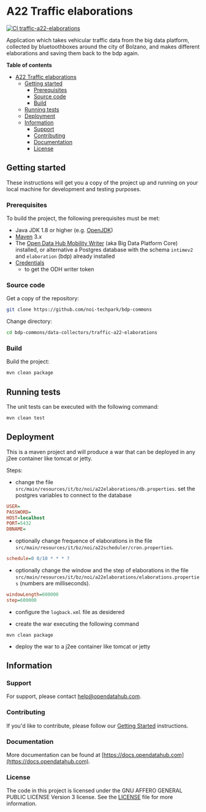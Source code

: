 <!--
SPDX-FileCopyrightText: NOI Techpark <digital@noi.bz.it>

SPDX-License-Identifier: CC0-1.0
-->

# A22 Traffic elaborations

[![CI traffic-a22-elaborations](https://github.com/noi-techpark/bdp-commons/actions/workflows/ci-traffic-a22-elaborations.yml/badge.svg)](https://github.com/noi-techpark/bdp-commons/actions/workflows/ci-traffic-a22-elaborations.yml)

Application which takes vehicular traffic data from the big data platform,
collected by bluetoothboxes around the city of Bolzano, and makes different
elaborations and saving them back to the bdp again.

**Table of contents**
- [A22 Traffic elaborations](#a22-traffic-elaborations)
	- [Getting started](#getting-started)
		- [Prerequisites](#prerequisites)
		- [Source code](#source-code)
		- [Build](#build)
	- [Running tests](#running-tests)
	- [Deployment](#deployment)
	- [Information](#information)
		- [Support](#support)
		- [Contributing](#contributing)
		- [Documentation](#documentation)
		- [License](#license)

## Getting started

These instructions will get you a copy of the project up and running
on your local machine for development and testing purposes.

### Prerequisites

To build the project, the following prerequisites must be met:

- Java JDK 1.8 or higher (e.g. [OpenJDK](https://openjdk.java.net/))
- [Maven](https://maven.apache.org/) 3.x
- The [Open Data Hub Mobility Writer](https://github.com/noi-techpark/bdp-core)
  (aka Big Data Platform Core) installed, or alternative a Postgres database
  with the schema `intimev2` and `elaboration` (bdp) already installed
- [Credentials](https://github.com/noi-techpark/odh-docs/wiki/Contributor-Guidelines:-Credentials)
  - to get the ODH writer token

### Source code

Get a copy of the repository:

```bash
git clone https://github.com/noi-techpark/bdp-commons
```

Change directory:

```bash
cd bdp-commons/data-collectors/traffic-a22-elaborations
```

### Build

Build the project:

```bash
mvn clean package
```

## Running tests

The unit tests can be executed with the following command:

```bash
mvn clean test
```

## Deployment

This is a maven project and will produce a war that can be deployed in any j2ee container like tomcat or jetty.

Steps:

* change the file `src/main/resources/it/bz/noi/a22elaborations/db.properties`.
  set the postgres variables to connect to the database

```ini
USER=
PASSWORD=
HOST=localhost
PORT=5432
DBNAME=
```

* optionally change frequence of elaborations in the file `src/main/resources/it/bz/noi/a22scheduler/cron.properties`.

```ini
schedule=0 0/10 * * * ?
```

* optionally change the window and the step of elaborations in the file `src/main/resources/it/bz/noi/a22elaborations/elaborations.properties` (numbers are milliseconds).

```ini
windowLength=600000
step=600000
```

* configure the `logback.xml` file as desidered

* create the war executing the following command

```
mvn clean package
```

* deploy the war to a j2ee container like tomcat or jetty


## Information

### Support

For support, please contact [help@opendatahub.com](mailto:help@opendatahub.com).

### Contributing

If you'd like to contribute, please follow our [Getting
Started](https://github.com/noi-techpark/odh-docs/wiki/Contributor-Guidelines:-Getting-started)
instructions.

### Documentation

More documentation can be found at
[https://docs.opendatahub.com](https://docs.opendatahub.com).

### License

The code in this project is licensed under the GNU AFFERO GENERAL PUBLIC LICENSE
Version 3 license. See the [LICENSE](../../LICENSE) file for more information.
